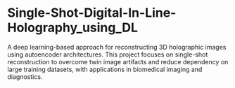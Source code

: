 # Single-Shot-Digital-In-Line-Holography_using_DL
A deep learning-based approach for reconstructing 3D holographic images using autoencoder architectures. This project focuses on single-shot reconstruction to overcome twin image artifacts and reduce dependency on large training datasets, with applications in biomedical imaging and diagnostics.
